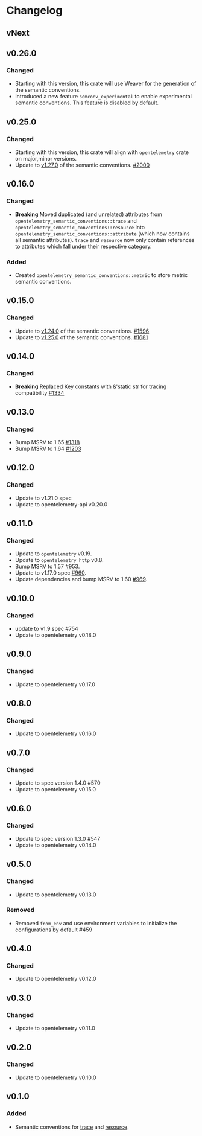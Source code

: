 # Changelog

## vNext

## v0.26.0
### Changed

- Starting with this version, this crate will use Weaver for the generation of
  the semantic conventions.
- Introduced a new feature `semconv_experimental` to enable experimental semantic conventions.
  This feature is disabled by default.

## v0.25.0
### Changed

- Starting with this version, this crate will align with `opentelemetry` crate
  on major,minor versions.
- Update to [v1.27.0](https://github.com/open-telemetry/semantic-conventions/releases/tag/v1.27.0) of the semantic conventions.
  [#2000](https://github.com/open-telemetry/opentelemetry-rust/pull/2000)

## v0.16.0
### Changed

- **Breaking** Moved duplicated (and unrelated) attributes from `opentelemetry_semantic_conventions::trace` and `opentelemetry_semantic_conventions::resource` into `opentelemetry_semantic_conventions::attribute` (which now contains all semantic attributes). `trace` and `resource` now only contain references to attributes which fall under their respective category.

### Added

- Created `opentelemetry_semantic_conventions::metric` to store metric semantic conventions.

## v0.15.0

### Changed

- Update to [v1.24.0](https://github.com/open-telemetry/semantic-conventions/releases/tag/v1.24.0) of the semantic conventions.
  [#1596](https://github.com/open-telemetry/opentelemetry-rust/pull/1596)
- Update to [v1.25.0](https://github.com/open-telemetry/semantic-conventions/releases/tag/v1.25.0) of the semantic conventions.
  [#1681](https://github.com/open-telemetry/opentelemetry-rust/pull/1681)

## v0.14.0

### Changed

- **Breaking** Replaced Key constants with &'static str for tracing compatibility
  [#1334](https://github.com/open-telemetry/opentelemetry-rust/pull/1334)

## v0.13.0

### Changed

- Bump MSRV to 1.65 [#1318](https://github.com/open-telemetry/opentelemetry-rust/pull/1318)
- Bump MSRV to 1.64 [#1203](https://github.com/open-telemetry/opentelemetry-rust/pull/1203)

## v0.12.0

### Changed

- Update to v1.21.0 spec
- Update to opentelemetry-api v0.20.0

## v0.11.0

### Changed
- Update to `opentelemetry` v0.19.
- Update to `opentelemetry_http` v0.8.
- Bump MSRV to 1.57 [#953](https://github.com/open-telemetry/opentelemetry-rust/pull/953).
- Update to v1.17.0 spec [#960](https://github.com/open-telemetry/opentelemetry-rust/pull/960).
- Update dependencies and bump MSRV to 1.60 [#969](https://github.com/open-telemetry/opentelemetry-rust/pull/969).

## v0.10.0

### Changed

- update to v1.9 spec #754
- Update to opentelemetry v0.18.0

## v0.9.0

### Changed

- Update to opentelemetry v0.17.0

## v0.8.0

### Changed

- Update to opentelemetry v0.16.0

## v0.7.0

### Changed

- Update to spec version 1.4.0 #570
- Update to opentelemetry v0.15.0

## v0.6.0

### Changed

- Update to spec version 1.3.0 #547
- Update to opentelemetry v0.14.0

## v0.5.0

### Changed
- Update to opentelemetry v0.13.0

### Removed
- Removed `from_env` and use environment variables to initialize the configurations by default #459

## v0.4.0

### Changed
- Update to opentelemetry v0.12.0

## v0.3.0

### Changed

- Update to opentelemetry v0.11.0

## v0.2.0

### Changed

- Update to opentelemetry v0.10.0

## v0.1.0

### Added

- Semantic conventions for [trace](https://github.com/open-telemetry/opentelemetry-specification/tree/master/specification/trace/semantic_conventions) and [resource](https://github.com/open-telemetry/opentelemetry-specification/tree/master/specification/resource/semantic_conventions).
